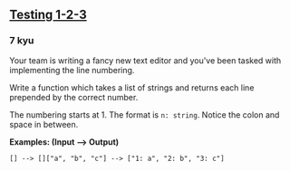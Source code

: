 <h2><a href=https://www.codewars.com/kata/54bf85e3d5b56c7a05000cf9/train/javascript/681372ca6647c07a854a55f9 target="_blank">Testing 1-2-3</a></h2><h3>7 kyu</h3><p>Your team is writing a fancy new text editor and you've been tasked with implementing the line numbering.</p><p>Write a function which takes a list of strings and returns each line prepended by the correct number.</p><p>The numbering starts at 1. The format is <code>n: string</code>. Notice the colon and space in between.</p><p><strong>Examples: (Input --&gt; Output)</strong></p><pre><code>[] --&gt; []["a", "b", "c"] --&gt; ["1: a", "2: b", "3: c"]</code></pre>